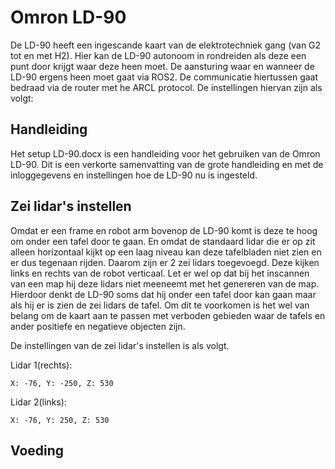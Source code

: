 # Omron LD-90
De LD-90 heeft een ingescande kaart van de elektrotechniek gang (van G2 tot en met H2). Hier kan de LD-90 autonoom in rondreiden als deze een punt door krijgt waar deze heen moet. De aansturing waar en wanneer de LD-90 ergens heen moet gaat via ROS2. De communicatie hiertussen gaat bedraad via de router met he ARCL protocol. De instellingen hiervan zijn als volgt:


## Handleiding
Het setup LD-90.docx is een handleiding voor het gebruiken van de Omron LD-90. Dit is een verkorte samenvatting van de grote handleiding en met de inloggegevens en instellingen hoe de LD-90 nu is ingesteld.

## Zei lidar's instellen
Omdat er een frame en robot arm bovenop de LD-90 komt is deze te hoog om onder een tafel door te gaan. En omdat de standaard lidar die er op zit alleen horizontaal kijkt op een laag niveau kan deze tafelbladen niet zien en er dus tegenaan rijden. Daarom zijn er 2 zei lidars toegevoegd. Deze kijken links en rechts van de robot verticaal. Let er wel op dat bij het inscannen van een map hij deze lidars niet meeneemt met het genereren van de map. Hierdoor denkt de LD-90 soms dat hij onder een tafel door kan gaan maar als hij er is zien de zei lidars de tafel. Om dit te voorkomen is het wel van belang om de kaart aan te passen met verboden gebieden waar de tafels en ander positiefe en negatieve objecten zijn.

De instellingen van de zei lidar's instellen is als volgt.

Lidar 1(rechts): 
```
X: -76, Y: -250, Z: 530
```
Lidar 2(links):
```
X: -76, Y: 250, Z: 530
```

## Voeding